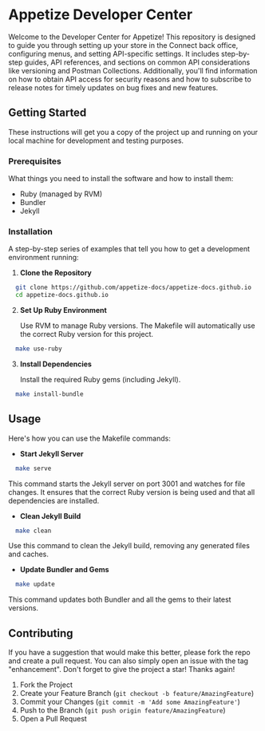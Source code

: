 # Appetize Developer Center 

Welcome to the Developer Center for Appetize! This repository is designed to guide you through setting up your store in the Connect back office, configuring menus, and setting API-specific settings. It includes step-by-step guides, API references, and sections on common API considerations like versioning and Postman Collections. Additionally, you'll find information on how to obtain API access for security reasons and how to subscribe to release notes for timely updates on bug fixes and new features.

## Getting Started

These instructions will get you a copy of the project up and running on your local machine for development and testing purposes.

### Prerequisites

What things you need to install the software and how to install them:

- Ruby (managed by RVM)
- Bundler
- Jekyll

### Installation

A step-by-step series of examples that tell you how to get a development environment running:

1. **Clone the Repository**

 ```bash
   git clone https://github.com/appetize-docs/appetize-docs.github.io
   cd appetize-docs.github.io
 ```

2. **Set Up Ruby Environment**

   Use RVM to manage Ruby versions. The Makefile will automatically use the correct Ruby version for this project.

 ```bash
   make use-ruby
 ```

3. **Install Dependencies**

   Install the required Ruby gems (including Jekyll).

 ```bash
   make install-bundle
 ```

## Usage

Here's how you can use the Makefile commands:

- **Start Jekyll Server**

```bash
  make serve
```

  This command starts the Jekyll server on port 3001 and watches for file changes. It ensures that the correct Ruby version is being used and that all dependencies are installed.

- **Clean Jekyll Build**

```bash
  make clean
```

  Use this command to clean the Jekyll build, removing any generated files and caches.

- **Update Bundler and Gems**

```bash
  make update
```

  This command updates both Bundler and all the gems to their latest versions.

## Contributing

If you have a suggestion that would make this better, please fork the repo and create a pull request. You can also simply open an issue with the tag "enhancement".
Don't forget to give the project a star! Thanks again!

1. Fork the Project
2. Create your Feature Branch (`git checkout -b feature/AmazingFeature`)
3. Commit your Changes (`git commit -m 'Add some AmazingFeature'`)
4. Push to the Branch (`git push origin feature/AmazingFeature`)
5. Open a Pull Request
